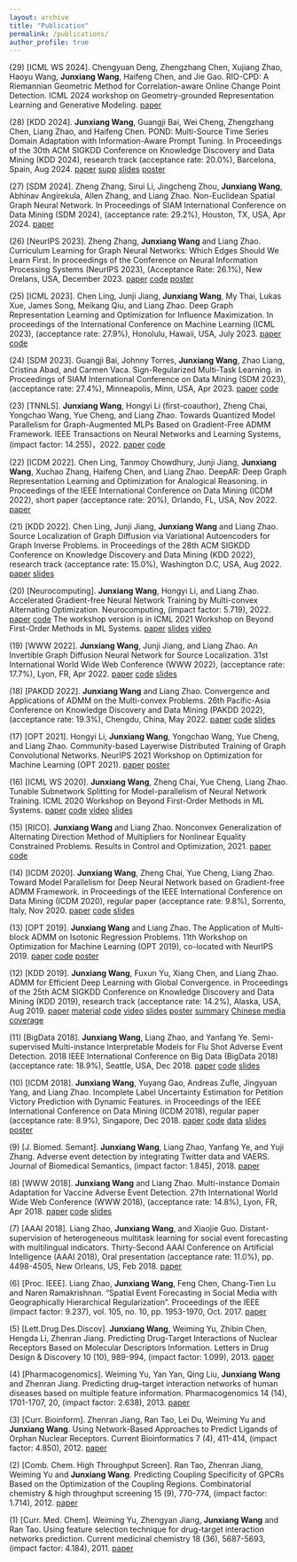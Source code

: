 ```yaml
---
layout: archive
title: "Publication"
permalink: /publications/
author_profile: true
---
```

<!---(30) [JOSS]. **Junxiang Wang**, and Liang Zhao. GraphSL: An Open-Source Library for Graph Source Localization Approaches and Benchmark Datasets. Journal of Open Source Software, 9(99), 6796, (impact factor: 4.7). [paper](https://raw.githubusercontent.com/xianggebenben/Junxiang_Wang.github.io/supplementary_material/JOSS2024/paper.pdf) [code](https://raw.githubusercontent.com/xianggebenben/GraphSL) [documentation](https://graphsl.readthedocs.io/en/latest/#) [![Downloads](https://pepy.tech/badge/graphsl)](https://pepy.tech/project/graphsl) -->

(29) [ICML WS 2024]. Chengyuan Deng, Zhengzhang Chen, Xujiang Zhao, Haoyu Wang, **Junxiang Wang**, Haifeng Chen, and Jie Gao. RIO-CPD: A Riemannian Geometric Method for Correlation-aware Online Change Point Detection. ICML 2024 workshop on Geometry-grounded Representation Learning and Generative Modeling. [paper](https://raw.githubusercontent.com/xianggebenben/Junxiang_Wang.github.io/supplementary_material/ICMLGRAM2024/paper.pdf)

(28) [KDD 2024]. **Junxiang Wang**, Guangji Bai, Wei Cheng, Zhengzhang Chen, Liang Zhao, and Haifeng Chen. POND: Multi-Source Time Series Domain Adaptation with Information-Aware Prompt Tuning. In Proceedings of the 30th ACM SIGKDD Conference on Knowledge Discovery and Data Mining (KDD 2024), research track (acceptance rate: 20.0%), Barcelona, Spain, Aug 2024. [paper](https://raw.githubusercontent.com/xianggebenben/Junxiang_Wang.github.io/supplementary_material/KDD2024/Mulit_source_prompt_for_domain_adapatation_KDD_2024.pdf) [supp](https://raw.githubusercontent.com/xianggebenben/Junxiang_Wang.github.io/supplementary_material/KDD2024/supp.pdf) [slides](https://raw.githubusercontent.com/xianggebenben/Junxiang_Wang.github.io/supplementary_material/KDD2024/KDD_2024_slides.pdf) [poster](https://raw.githubusercontent.com/xianggebenben/Junxiang_Wang.github.io/supplementary_material/KDD2024/KDD_2024_poster.pdf)

(27) [SDM 2024]. Zheng Zhang, Sirui Li, Jingcheng Zhou, **Junxiang Wang**, Abhinav Angirekula, Allen Zhang, and Liang Zhao. Non-Euclidean Spatial Graph Neural Network. In Proceedings of SIAM International Conference on Data Mining (SDM 2024), (acceptance rate: 29.2%), Houston, TX, USA, Apr 2024. [paper](https://raw.githubusercontent.com/xianggebenben/Junxiang_Wang.github.io/supplementary_material/SDM2024/paper.pdf)

(26) [NeurIPS 2023]. Zheng Zhang, **Junxiang Wang** and Liang Zhao. Curriculum Learning for Graph Neural Networks: Which Edges Should We Learn First. In proceedings of the Conference on Neural Information Processing Systems (NeurIPS 2023), (Acceptance Rate: 26.1%), New Orelans, USA, December 2023. [paper](https://raw.githubusercontent.com/xianggebenben/Junxiang_Wang.github.io/supplementary_material/NeurIPS2023/paper.pdf) [code](https://raw.githubusercontent.com/rollingstonezz/Curriculum_learning_for_GNNs) [poster](https://raw.githubusercontent.com/xianggebenben/Junxiang_Wang.github.io/supplementary_material/NeurIPS2023/NIPS2023_poster.jfif)

(25) [ICML 2023]. Chen Ling, Junji Jiang, **Junxiang Wang**, My Thai, Lukas Xue, James Song, Meikang Qiu, and Liang Zhao.  Deep Graph Representation Learning and Optimization for Influence Maximization. In proceedings of the International Conference on Machine Learning (ICML 2023), (acceptance rate: 27.9%), Honolulu, Hawaii, USA, July 2023. [paper](https://raw.githubusercontent.com/xianggebenben/Junxiang_Wang.github.io/supplementary_material/ICML2023/paper.pdf) [code](https://raw.githubusercontent.com/triplej0079/DeepIM)

(24) [SDM 2023]. Guangji Bai, Johnny Torres, **Junxiang Wang**, Zhao Liang, Cristina Abad, and Carmen Vaca. Sign-Regularized Multi-Task Learning. in Proceedings of SIAM International Conference on Data Mining (SDM 2023), (acceptance rate: 27.4%), Minneapolis, Minn, USA, Apr 2023. [paper](https://raw.githubusercontent.com/xianggebenben/Junxiang_Wang.github.io/supplementary_material/SDM2023/paper.pdf) [code](https://raw.githubusercontent.com/BaiTheBest/SRML)


(23) [TNNLS]. **Junxiang Wang**, Hongyi Li (first-coauthor), Zheng Chai, Yongchao Wang, Yue Cheng, and Liang Zhao. Towards Quantized Model Parallelism for Graph-Augmented MLPs Based on Gradient-Free ADMM Framework. IEEE Transactions on Neural Networks and Learning Systems, (impact factor: 14.255)，2022. [paper](https://raw.githubusercontent.com/xianggebenben/Junxiang_Wang.github.io/supplementary_material/TNNLS2022/GA_MLP.pdf) [code](https://raw.githubusercontent.com/xianggebenben/pdADMM-G)

(22) [ICDM 2022]. Chen Ling, Tanmoy Chowdhury, Junji Jiang, **Junxiang Wang**, Xuchao Zhang, Haifeng Chen, and Liang Zhao. DeepAR: Deep Graph Representation Learning and Optimization for Analogical Reasoning. in Proceedings of the IEEE International Conference on Data Mining (ICDM 2022), short paper (acceptance rate: 20%), Orlando, FL, USA, Nov 2022. [paper](https://raw.githubusercontent.com/xianggebenben/Junxiang_Wang.github.io/supplementary_material/ICDM2022/paper.pdf)

(21) [KDD 2022]. Chen Ling, Junji Jiang, **Junxiang Wang** and Liang Zhao. Source Localization of Graph Diffusion via Variational Autoencoders for Graph Inverse Problems.  in Proceedings of the 28th ACM SIGKDD Conference on Knowledge Discovery and Data Mining (KDD 2022), research track (acceptance rate: 15.0%), Washington D.C, USA, Aug 2022. [paper](https://raw.githubusercontent.com/xianggebenben/Junxiang_Wang.github.io/supplementary_material/KDD2022/paper.pdf) [slides](https://raw.githubusercontent.com/xianggebenben/Junxiang_Wang.github.io/supplementary_material/KDD2022/slides.pdf)

(20) [Neurocomputing]. **Junxiang Wang**, Hongyi Li, and Liang Zhao. Accelerated Gradient-free Neural Network Training by Multi-convex Alternating Optimization. Neurocomputing, (impact factor: 5.719), 2022. [paper](https://arxiv.org/pdf/1811.04187.pdf) [code](https://raw.githubusercontent.com/xianggebenben/mDLAM)
The workshop version is in ICML 2021 Workshop on Beyond First-Order Methods in ML Systems. [paper](https://raw.githubusercontent.com/xianggebenben/Junxiang_Wang.github.io/supplementary_material/ICMLOPT2021/paper.pdf) [slides](https://raw.githubusercontent.com/xianggebenben/Junxiang_Wang.github.io/supplementary_material/ICMLOPT2021/DLAM-slides.pptx) [video](https://raw.githubusercontent.com/xianggebenben/Junxiang_Wang.github.io/supplementary_material/ICMLOPT2021/video.mp4)

(19) [WWW 2022]. **Junxiang Wang**, Junji Jiang, and Liang Zhao. An Invertible Graph Diffusion Neural Network for Source Localization.  31st International World Wide Web Conference (WWW 2022), (acceptance rate: 17.7%), Lyon, FR, Apr 2022. [paper](https://raw.githubusercontent.com/xianggebenben/Junxiang_Wang.github.io/supplementary_material/WWW2022/IVGD.pdf) [code](https://raw.githubusercontent.com/xianggebenben/IVGD) [slides](https://raw.githubusercontent.com/xianggebenben/Junxiang_Wang.github.io/supplementary_material/WWW2022/IVGD_slides.pdf)

(18) [PAKDD 2022]. **Junxiang Wang** and Liang Zhao. Convergence and Applications of ADMM on the Multi-convex Problems. 26th Pacific-Asia Conference on Knowledge Discovery and Data Mining (PAKDD 2022), (acceptance rate: 19.3%), Chengdu, China, May 2022. [paper](https://raw.githubusercontent.com/xianggebenben/Junxiang_Wang.github.io/supplementary_material/PAKDD2022/multi_convex_ADMM.pdf) [code](https://raw.githubusercontent.com/xianggebenben/miADMM)
[slides](https://raw.githubusercontent.com/xianggebenben/Junxiang_Wang.github.io/supplementary_material/PAKDD2022/PAKDD_2022.pdf)

(17) [OPT 2021]. Hongyi Li, **Junxiang Wang**, Yongchao Wang, Yue Cheng, and Liang Zhao. Community-based Layerwise Distributed Training of Graph Convolutional Networks. NeurIPS 2021 Workshop on Optimization for Machine Learning (OPT 2021). [paper](https://raw.githubusercontent.com/xianggebenben/Junxiang_Wang.github.io/supplementary_material/OPT2021/ADMM_GNN_training.pdf) [poster](https://raw.githubusercontent.com/xianggebenben/Junxiang_Wang.github.io/supplementary_material/OPT2021/poster_opt21.pdf)

(16) [ICML WS 2020]. **Junxiang Wang**, Zheng Chai, Yue Cheng, Liang Zhao. Tunable Subnetwork Splitting for Model-parallelism of Neural Network Training. ICML 2020 Workshop on Beyond First-Order Methods in ML Systems. [paper](https://raw.githubusercontent.com/xianggebenben/Junxiang_Wang.github.io/supplementary_material/ICMLOPT2020/TSSM.pdf) [code](https://raw.githubusercontent.com/xianggebenben/TSSM) [video](https://raw.githubusercontent.com/xianggebenben/Junxiang_Wang.github.io/supplementary_material/ICMLOPT2020/TSSM.mp4) [slides](https://raw.githubusercontent.com/xianggebenben/Junxiang_Wang.github.io/supplementary_material/ICMLOPT2020/TSSM.pptx)

(15) [RICO]. **Junxiang Wang** and Liang Zhao. Nonconvex Generalization of Alternating Direction Method of Multipliers for Nonlinear Equality Constrained Problems.  Results in Control and Optimization, 2021. [paper](https://www.sciencedirect.com/science/article/pii/S2666720721000035?via%3Dihub) [code](https://raw.githubusercontent.com/xianggebenben/neADMM)

(14) [ICDM 2020]. **Junxiang Wang**, Zheng Chai, Yue Cheng, Liang Zhao. Toward Model Parallelism for Deep Neural Network based on Gradient-free ADMM Framework. in Proceedings of the IEEE International Conference on Data Mining (ICDM 2020), regular paper (acceptance rate: 9.8%), Sorrento, Italy, Nov 2020. [paper](https://raw.githubusercontent.com/xianggebenben/Junxiang_Wang.github.io/supplementary_material/ICDM2020/pdADMM.pdf) [code](https://raw.githubusercontent.com/xianggebenben/pdADMM) [slides](https://raw.githubusercontent.com/xianggebenben/Junxiang_Wang.github.io/supplementary_material/ICDM2020/pdADMM%20presentation.pdf)

(13) [OPT 2019]. **Junxiang Wang** and Liang Zhao. The Application of Multi-block ADMM on Isotonic Regression Problems.  11th Workshop on Optimization for Machine Learning (OPT 2019), co-located with NeurIPS 2019. [paper](https://raw.githubusercontent.com/xianggebenben/Junxiang_Wang.github.io/supplementary_material/OPT2019/multi_block_ADMM_on_isotonic_regression.pdf)   [code](https://raw.githubusercontent.com/xianggebenben/Junxiang_Wang.github.io/supplementary_material/OPT2019/code.rar)  [poster](https://raw.githubusercontent.com/xianggebenben/Junxiang_Wang.github.io/supplementary_material/OPT2019/poster.pptx)

(12) [KDD 2019]. **Junxiang Wang**, Fuxun Yu, Xiang Chen, and Liang Zhao. ADMM for Efficient Deep Learning with Global Convergence. in Proceedings of the 25th ACM SIGKDD Conference on Knowledge Discovery and Data Mining (KDD 2019), research track (acceptance rate: 14.2%), Alaska, USA, Aug 2019.  [paper](https://raw.githubusercontent.com/xianggebenben/Junxiang_Wang.github.io/supplementary_material/KDD2019/dlADMM_main.pdf)    [material](https://raw.githubusercontent.com/xianggebenben/Junxiang_Wang.github.io/supplementary_material/KDD2019/dlADMM_supplementary.pdf)    [code](https://raw.githubusercontent.com/xianggebenben/dlADMM)    [video](https://www.youtube.com/watch?v=J3pCqVhud_M) [slides](https://raw.githubusercontent.com/xianggebenben/Junxiang_Wang.github.io/supplementary_material/KDD2019/ADMM%20for%20Efficient%20Deep%20Learning%20with%20Global%20Convergence.pdf) [poster](https://raw.githubusercontent.com/xianggebenben/Junxiang_Wang.github.io/supplementary_material/KDD2019/poster.pdf) [summary](https://raw.githubusercontent.com/xianggebenben/Junxiang_Wang.github.io/supplementary_material/KDD2019/Wang_poster%23104_group%236_kdd19blitz.pdf)
[Chinese media coverage](https://www.jiqizhixin.com/articles/2019-08-29-9)

(11) [BigData 2018]. **Junxiang Wang**, Liang Zhao, and Yanfang Ye. Semi-supervised Multi-instance Interpretable Models for Flu Shot Adverse Event Detection. 2018 IEEE International Conference on Big Data (BigData 2018) (acceptance rate: 18.9%), Seattle, USA, Dec 2018.  [paper](https://raw.githubusercontent.com/xianggebenben/Junxiang_Wang.github.io/supplementary_material/BigData2018/nSSM.pdf) [code](https://raw.githubusercontent.com/xianggebenben/Junxiang_Wang.github.io/supplementary_material/BigData2018/BigData2018.zip) [slides](https://raw.githubusercontent.com/xianggebenben/Junxiang_Wang.github.io/supplementary_material/BigData2018/Semi-supervised%20Multi-instance%20Interpretable%20Models%20for%20Flu%20Shot%20Adverse%20Event%20Detection.pdf)

(10) [ICDM 2018]. **Junxiang Wang**, Yuyang Gao, Andreas Zufle, Jingyuan Yang, and Liang Zhao. Incomplete Label Uncertainty Estimation for Petition Victory Prediction with Dynamic Features. in Proceedings of the IEEE International Conference on Data Mining (ICDM 2018), regular paper (acceptance rate: 8.9%), Singapore, Dec 2018.  [paper](https://raw.githubusercontent.com/xianggebenben/Junxiang_Wang.github.io/supplementary_material/ICDM2018/MLUE.pdf) [code](https://raw.githubusercontent.com/xianggebenben/Junxiang_Wang.github.io/tree/master/supplementary_material/ICDM2018/MLUE.zip) [data](http://mason.gmu.edu/~lzhao9/materials/data/petition/index.html)  [slides](https://raw.githubusercontent.com/xianggebenben/Junxiang_Wang.github.io/supplementary_material/ICDM2018/Incomplete%20Label%20Uncertainty%20Estimation%20for%20Petition%20Victory%20Prediction%20with%20Dynamic%20Features.pdf) [poster](https://raw.githubusercontent.com/xianggebenben/Junxiang_Wang.github.io/supplementary_material/ICDM2018/poster.pdf)

(9) [J. Biomed. Semant]. **Junxiang Wang**, Liang Zhao, Yanfang Ye, and Yuji Zhang. Adverse event detection by integrating Twitter data and VAERS. Journal of Biomedical Semantics, (impact factor: 1.845), 2018.  [paper](https://jbiomedsem.biomedcentral.com/articles/10.1186/s13326-018-0184-y)

(8) [WWW 2018]. **Junxiang Wang** and Liang Zhao. Multi-instance Domain Adaptation for Vaccine Adverse Event Detection. 27th International World Wide Web Conference (WWW 2018), (acceptance rate: 14.8%), Lyon, FR, Apr 2018.  [paper](https://raw.githubusercontent.com/xianggebenben/Junxiang_Wang.github.io/supplementary_material/WWW2018/MIDA.pdf) [code](https://raw.githubusercontent.com/xianggebenben/Junxiang_Wang.github.io/tree/master/supplementary_material/WWW2018) [slides](https://raw.githubusercontent.com/xianggebenben/Junxiang_Wang.github.io/supplementary_material/WWW2018/Multi-instance%20Domain%20Adaptation%20for%20Vaccine%20Adverse%20Event%20Detection_modified.pdf)

(7) [AAAI 2018]. Liang Zhao, **Junxiang Wang**, and Xiaojie Guo. Distant-supervision of heterogeneous multitask learning for social event forecasting with multilingual indicators. Thirty-Second AAAI Conference on Artificial Intelligence (AAAI 2018), Oral presentation (acceptance rate: 11.0%), pp. 4498-4505, New Orleans, US, Feb 2018.  [paper](https://raw.githubusercontent.com/xianggebenben/Junxiang_Wang.github.io/supplementary_material/AAAI2018/aaai_main.pdf)

(6) [Proc. IEEE]. Liang Zhao, **Junxiang Wang**, Feng Chen, Chang-Tien Lu and Naren Ramakrishnan. “Spatial Event Forecasting in Social Media with Geographically Hierarchical Regularization”. Proceedings of the IEEE (impact factor: 9.237), vol. 105, no. 10, pp. 1953-1970, Oct. 2017.  [paper](https://ieeexplore.ieee.org/document/8011465)

(5) [Lett.Drug.Des.Discov]. **Junxiang Wang**, Weiming Yu, Zhibin Chen, Hengda Li, Zhenran Jiang. Predicting Drug-Target Interactions of Nuclear Receptors Based on Molecular Descriptors Information. Letters in Drug Design & Discovery 10 (10), 989-994, (impact factor: 1.099), 2013.  [paper](https://www.ingentaconnect.com/content/ben/lddd/2013/00000010/00000010/art00012)

(4) [Pharmacogenomics]. Weiming Yu, Yan Yan, Qing Liu, **Junxiang Wang** and Zhenran Jiang. Predicting drug–target interaction networks of human diseases based on multiple feature information. Pharmacogenomics 14 (14), 1701-1707, 20, (impact factor: 2.638), 2013.  [paper](https://www.futuremedicine.com/doi/abs/10.2217/pgs.13.162)

(3) [Curr. Bioinform]. Zhenran Jiang, Ran Tao, Lei Du, Weiming Yu and **Junxiang Wang**. Using Network-Based Approaches to Predict Ligands of Orphan Nuclear Receptors. Current Bioinformatics 7 (4), 411-414, (impact factor: 4.850), 2012.  [paper](https://www.ingentaconnect.com/content/ben/cbio/2012/00000007/00000004/art00008)

(2) [Comb. Chem. High Throughput Screen]. Ran Tao, Zhenran Jiang, Weiming Yu and **Junxiang Wang**. Predicting Coupling Specificity of GPCRs Based on the Optimization of the Coupling Regions. Combinatorial chemistry & high throughput screening 15 (9), 770-774, (impact factor: 1.714), 2012.  [paper](https://www.ingentaconnect.com/content/ben/cchts/2012/00000015/00000009/art00009)

(1) [Curr. Med. Chem]. Weiming Yu, Zhengyan Jiang, **Junxiang Wang** and Ran Tao. Using feature selection technique for drug-target interaction networks prediction. Current medicinal chemistry 18 (36), 5687-5693, (impact factor: 4.184), 2011.  [paper](https://www.ingentaconnect.com/content/ben/cmc/2011/00000018/00000036/art00014)

